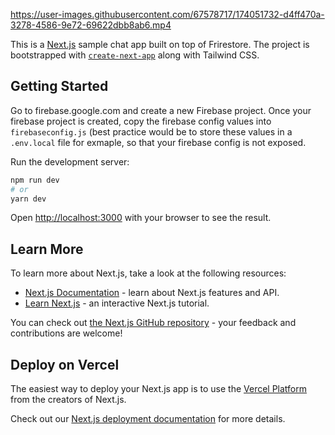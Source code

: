 https://user-images.githubusercontent.com/67578717/174051732-d4ff470a-3278-4586-9e72-69622dbb8ab6.mp4


This is a [Next.js](https://nextjs.org/) sample chat app built on top of Frirestore. The project is bootstrapped with [`create-next-app`](https://github.com/vercel/next.js/tree/canary/packages/create-next-app) along with Tailwind CSS.

## Getting Started

Go to firebase.google.com and create a new Firebase project.
Once your firebase project is created, copy the firebase config values into `firebaseconfig.js` (best practice would be to store these values in a `.env.local` file for exmaple, so that your firebase config is not exposed.

Run the development server:

```bash
npm run dev
# or
yarn dev
```

Open [http://localhost:3000](http://localhost:3000) with your browser to see the result.

## Learn More

To learn more about Next.js, take a look at the following resources:

- [Next.js Documentation](https://nextjs.org/docs) - learn about Next.js features and API.
- [Learn Next.js](https://nextjs.org/learn) - an interactive Next.js tutorial.

You can check out [the Next.js GitHub repository](https://github.com/vercel/next.js/) - your feedback and contributions are welcome!

## Deploy on Vercel

The easiest way to deploy your Next.js app is to use the [Vercel Platform](https://vercel.com/new?utm_medium=default-template&filter=next.js&utm_source=create-next-app&utm_campaign=create-next-app-readme) from the creators of Next.js.

Check out our [Next.js deployment documentation](https://nextjs.org/docs/deployment) for more details.
